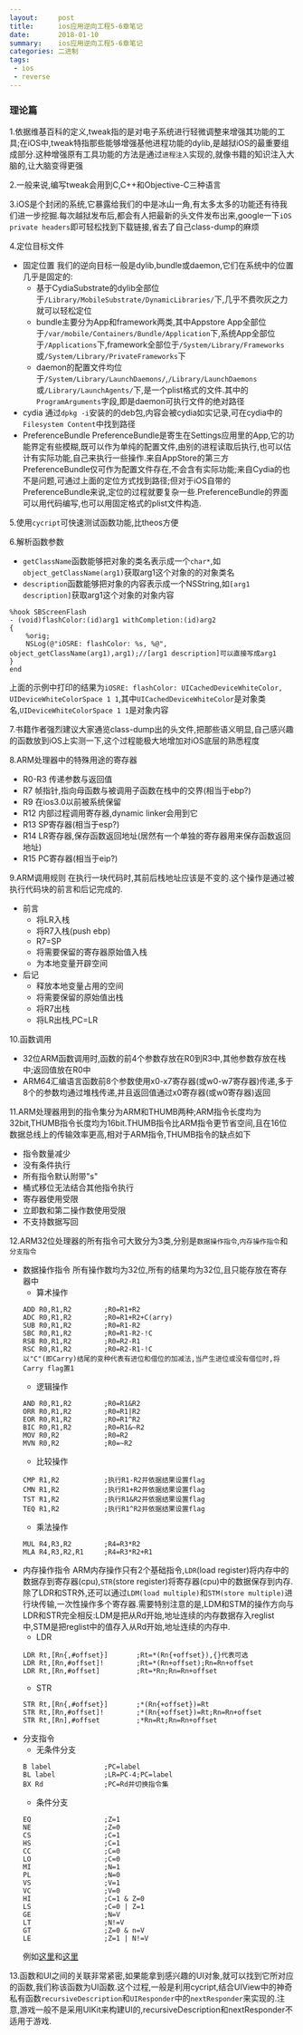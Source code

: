 ```yaml
---
layout:     post
title:      ios应用逆向工程5-6章笔记
date:       2018-01-10
summary:    ios应用逆向工程5-6章笔记
categories: 二进制
tags:
 - ios
 - reverse
---
```


### 理论篇

1.依据维基百科的定义,tweak指的是对电子系统进行轻微调整来增强其功能的工具;在iOS中,tweak特指那些能够增强基他进程功能的dylib,是越狱iOS的最重要组成部分.这种增强原有工具功能的方法是通过`进程注入`实现的,就像书籍的知识注入大脑的,让大脑变得更强

2.一般来说,编写tweak会用到C,C++和Objective-C三种语言

3.iOS是个封闭的系统,它暴露给我们的中是冰山一角,有太多太多的功能还有待我们进一步挖掘.每次越狱发布后,都会有人把最新的头文件发布出来,google一下`iOS private headers`即可轻松找到下载链接,省去了自己class-dump的麻烦

4.定位目标文件
+ 固定位置
    我们的逆向目标一般是dylib,bundle或daemon,它们在系统中的位置几乎是固定的:
    + 基于CydiaSubstrate的dylib全部位于`/Library/MobileSubstrate/DynamicLibraries/`下,几乎不费吹灰之力就可以轻松定位
    + bundle主要分为App和framework两类,其中Appstore App全部位于`/var/mobile/Containers/Bundle/Application`下,系统App全部位于`/Applications`下,framework全部位于`/System/Library/Frameworks`或`/System/Library/PrivateFrameworks`下
    + daemon的配置文件均位于`/System/Library/LaunchDaemons/`,`/Library/LaunchDaemons`或`/Library/LaunchAgents/`下,是一个plist格式的文件.其中的`ProgramArguments`字段,即是daemon可执行文件的绝对路径
+ cydia
    通过`dpkg -i`安装的的deb包,内容会被cydia如实记录,可在cydia中的`Filesystem Content`中找到路径
+ PreferenceBundle
    PreferenceBundle是寄生在Settings应用里的App,它的功能界定有些模糊,既可以作为单纯的配置文件,由别的进程读取后执行,也可以估计有实际功能,自己来执行一些操作.来自AppStore的第三方PreferenceBundle仅可作为配置文件存在,不会含有实际功能;来自Cydia的也不是问题,可通过上面的定位方式找到路径;但对于iOS自带的PreferenceBundle来说,定位的过程就要复杂一些.PreferenceBundle的界面可以用代码编写,也可以用固定格式的plist文件构造.

5.使用`cycript`可快速测试函数功能,比theos方便

6.解析函数参数
+ `getClassName`函数能够把对象的类名表示成一个`char*`,如`object_getClassName(arg1)`获取arg1这个对象的的对象类名
+ `description`函数能够把对象的内容表示成一个NSString,如`[arg1 description]`获取arg1这个对象的对象内容

```
%hook SBScreenFlash
- (void)flashColor:(id)arg1 withCompletion:(id)arg2
{
    %orig;
    NSLog(@"iOSRE: flashColor: %s, %@", object_getClassName(arg1),arg1);//[arg1 description]可以直接写成arg1
}
end
```

上面的示例中打印的结果为`iOSRE: flashColor: UICachedDeviceWhiteColor, UIDeviceWhiteColorSpace 1 1`,其中`UICachedDeviceWhiteColor`是对象类名,`UIDeviceWhiteColorSpace 1 1`是对象内容

7.书籍作者强烈建议大家通览class-dump出的头文件,把那些语义明显,自己感兴趣的函数放到iOS上实测一下,这个过程能极大地增加对iOS底层的熟悉程度

8.ARM处理器中的特殊用途的寄存器
+ R0-R3     传递参数与返回值
+ R7        帧指针,指向母函数与被调用子函数在栈中的交界(相当于ebp?)
+ R9        在ios3.0以前被系统保留
+ R12       内部过程调用寄存器,dynamic linker会用到它
+ R13       SP寄存器(相当于esp?)
+ R14       LR寄存器,保存函数返回地址(居然有一个单独的寄存器用来保存函数返回地址)
+ R15       PC寄存器(相当于eip?)

9.ARM调用规则
在执行一块代码时,其前后栈地址应该是不变的.这个操作是通过被执行代码块的前言和后记完成的.
+ 前言
    + 将LR入栈
    + 将R7入栈(push ebp)
    + R7=SP
    + 将需要保留的寄存器原始值入栈
    + 为本地变量开辟空间
+ 后记
    + 释放本地变量占用的空间
    + 将需要保留的原始值出栈
    + 将R7出栈
    + 将LR出栈,PC=LR

10.函数调用
+ 32位ARM函数调用时,函数的前4个参数存放在R0到R3中,其他参数存放在栈中;返回值放在R0中
+ ARM64汇编语言函数前8个参数使用x0-x7寄存器(或w0-w7寄存器)传递,多于8个的参数均通过堆栈传递,并且返回值通过x0寄存器(或w0寄存器)返回

11.ARM处理器用到的指令集分为ARM和THUMB两种;ARM指令长度均为32bit,THUMB指令长度均为16bit.THUMB指令比ARM指令更节省空间,且在16位数据总线上的传输效率更高,相对于ARM指令,THUMB指令的缺点如下
+ 指令数量减少
+ 没有条件执行
+ 所有指令默认附带"s"
+ 桶式移位无法结合其他指令执行
+ 寄存器使用受限
+ 立即数和第二操作数使用受限
+ 不支持数据写回

12.ARM32位处理器的所有指令可大致分为3类,分别是`数据操作指令`,`内存操作指令`和`分支指令`
+ 数据操作指令
所有操作数均为32位,所有的结果均为32位,且只能存放在寄存器中
    + 算术操作
    ```
    ADD R0,R1,R2        ;R0=R1+R2
    ADC R0,R1,R2        ;R0=R1+R2+C(arry)
    SUB R0,R1,R2        ;R0=R1-R2
    SBC R0,R1,R2        ;R0=R1-R2-!C
    RSB R0,R1,R2        ;R0=R2-R1
    RSC R0,R1,R2        ;R0=R2-R1-!C
    以"C"(即Carry)结尾的变种代表有进位和借位的加减法,当产生进位或没有借位时,将Carry flag置1
    ```
    + 逻辑操作
    ```
    AND R0,R1,R2        ;R0=R1&R2
    ORR R0,R1,R2        ;R0=R1|R2
    EOR R0,R1,R2        ;R0=R1^R2
    BIC R0,R1,R2        ;R0=R1&~R2
    MOV R0,R2           ;R0=R2
    MVN R0,R2           ;R0=~R2
    ```
    + 比较操作
    ```
    CMP R1,R2           ;执行R1-R2并依据结果设置flag
    CMN R1,R2           ;执行R1+R2并依据结果设置flag
    TST R1,R2           ;执行R1&R2并依据结果设置flag
    TEQ R1,R2           ;执行R1^R2并依据结果设置flag
    ```
    + 乘法操作
    ```
    MUL R4,R3,R2        ;R4=R3*R2
    MLA R4,R3,R2,R1     ;R4=R3*R2+R1
    ```
+ 内存操作指令
ARM内存操作只有2个基础指令,`LDR`(load register)将内存中的数据存到寄存器(cpu),`STR`(store register)将寄存器(cpu)中的数据保存到内存.除了LDR和STR外,还可以通过`LDM(load multiple)`和`STM(store multiple)`进行块传输,一次性操作多个寄存器.需要特别注意的是,LDM和STM的操作方向与LDR和STR完全相反:LDM是把从Rd开始,地址连续的内存数据存入reglist中,STM是把reglist中的值存入从Rd开始,地址连续的内存中.
    + LDR
    ```
    LDR Rt,[Rn{,#offset}]       ;Rt=*(Rn{+offset}),{}代表可选
    LDR Rt,[Rn,#offset]!        ;Rt=*(Rn+offset);Rn=Rn+offset
    LDR Rt,[Rn,#offset]         ;Rt=*Rn;Rn=Rn+offset
    ```
    + STR
    ```
    STR Rt,[Rn{,#offset}]       ;*(Rn{+offset})=Rt
    STR Rt,[Rn,#offset]!        ;*(Rn{+offset})=Rt;Rn=Rn+offset
    STR Rt,[Rn],#offset         ;*Rn=Rt;Rn=Rn+offset
    ```
+ 分支指令
    + 无条件分支
    ```
    B label             ;PC=label
    BL label            ;LR=PC-4;PC=label
    BX Rd               ;PC=Rd并切换指令集
    ```
    + 条件分支
    ```
    EQ                  ;Z=1
    NE                  ;Z=0
    CS                  ;C=1
    HS                  ;C=1
    CC                  ;C=0
    LO                  ;C=0
    MI                  ;N=1
    PL                  ;N=0
    VS                  ;V=1
    VC                  ;V=0
    HI                  ;C=1 & Z=0
    LS                  ;C=0 | Z=1
    GE                  ;N=V
    LT                  ;N!=V
    GT                  ;Z=0 & n=V
    LE                  ;Z=1 | N!=V
    ```
    例如[这里][1]和[这里][2]

13.函数和UI之间的关联非常紧密,如果能拿到感兴趣的UI对象,就可以找到它所对应的函数,我们称该函数为UI函数.这个过程,一般是利用cycript,结合UIView中的神奇私有函数`recursiveDescription`和`UIResponder`中的`nextResponder`来实现的.注意,游戏一般不是采用UIKit来构建UI的,recursiveDescription和nextResponder不适用于游戏.

[1]: http://blog.csdn.net/marc07/article/details/62885832
[2]: http://blog.csdn.net/qq1084283172/article/details/47296931
